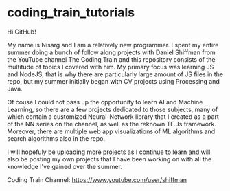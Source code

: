 # coding_train_tutorials

Hi GitHub! 

My name is Nisarg and I am a relatively new programmer. I spent my entire summer doing a bunch of follow along projects with Daniel Shiffman from the YouTube channel The Coding Train and this repository consists of the multitude of topics I covered with him. My primary focus was learning JS and NodeJS, that is why there are particularly large amount of JS files in the repo, but my summer initially began with CV projects using Processing and Java.

Of couse I could not pass up the opportunity to learn AI and Machine Learning, so there are a few projects dedicated to those subjects, many of which contain a customized Neural-Network library that I created as a part of the NN series on the channel, as well as the reknown TF.Js framework. Moreover, there are multiple web app visualizations of ML algorithms and search algorithms also in the repo. 

I will hopefuly be uploading more projects as I continue to learn and will also be posting my own projects that I have been working on with all the knowledge I've gained over the summer. 

Coding Train Channel: https://www.youtube.com/user/shiffman


